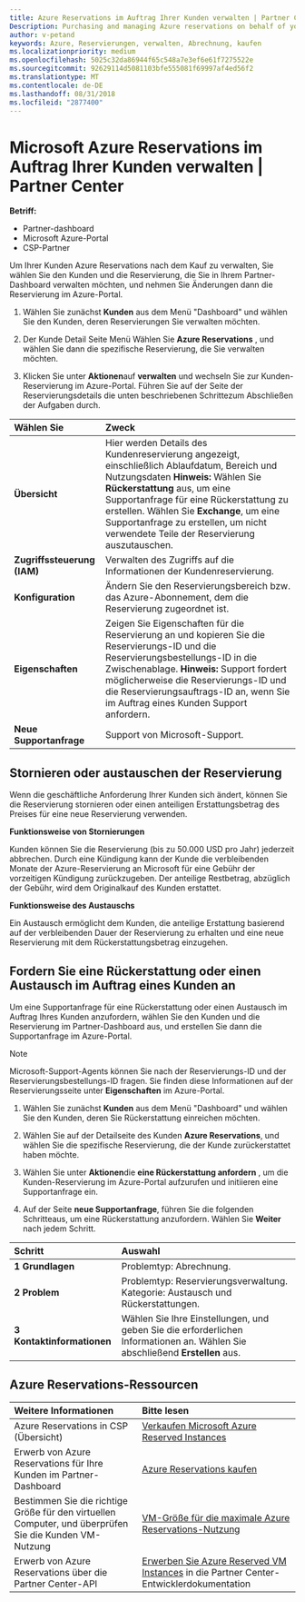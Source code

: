 ```yaml
---
title: Azure Reservations im Auftrag Ihrer Kunden verwalten | Partner Center
Description: Purchasing and managing Azure reservations on behalf of your customers.
author: v-petand
keywords: Azure, Reservierungen, verwalten, Abrechnung, kaufen
ms.localizationpriority: medium
ms.openlocfilehash: 5025c32da86944f65c548a7e3ef6e61f7275522e
ms.sourcegitcommit: 92629114d5081103bfe555081f69997af4ed56f2
ms.translationtype: MT
ms.contentlocale: de-DE
ms.lasthandoff: 08/31/2018
ms.locfileid: "2877400"
---
```

# <a name="manage-microsoft-azure-reservations-on-behalf-of-your-customers"></a>Microsoft Azure Reservations im Auftrag Ihrer Kunden verwalten | Partner Center

**Betriff:**

-  Partner-dashboard
-  Microsoft Azure-Portal
-  CSP-Partner

Um Ihrer Kunden Azure Reservations nach dem Kauf zu verwalten, Sie wählen Sie den Kunden und die Reservierung, die Sie in Ihrem Partner-Dashboard verwalten möchten, und nehmen Sie Änderungen dann die Reservierung im Azure-Portal. 

1. Wählen Sie zunächst **Kunden** aus dem Menü "Dashboard" und wählen Sie den Kunden, deren Reservierungen Sie verwalten möchten. 

2. Der Kunde Detail Seite Menü Wählen Sie **Azure Reservations** , und wählen Sie dann die spezifische Reservierung, die Sie verwalten möchten.  

3. Klicken Sie unter **Aktionen**auf **verwalten** und wechseln Sie zur Kunden-Reservierung im Azure-Portal. Führen Sie auf der Seite der Reservierungsdetails die unten beschriebenen Schrittezum Abschließen der Aufgaben durch.  

| **Wählen Sie**   | **Zweck**    |
|:-----------------------------|:-----------------|
| **Übersicht**   | Hier werden Details des Kundenreservierung angezeigt, einschließlich Ablaufdatum, Bereich und Nutzungsdaten **Hinweis:** Wählen Sie **Rückerstattung** aus, um eine Supportanfrage für eine Rückerstattung zu erstellen. Wählen Sie **Exchange**, um eine Supportanfrage zu erstellen, um nicht verwendete Teile der Reservierung auszutauschen.  
| **Zugriffssteuerung (IAM)**   | Verwalten des Zugriffs auf die Informationen der Kundenreservierung.|
| **Konfiguration**   | Ändern Sie den Reservierungsbereich bzw. das Azure-Abonnement, dem die Reservierung zugeordnet ist.    |
| **Eigenschaften**   | Zeigen Sie Eigenschaften für die Reservierung an und kopieren Sie die Reservierungs-ID und die Reservierungsbestellungs-ID in die Zwischenablage. **Hinweis:** Support fordert möglicherweise die Reservierungs-ID und die Reservierungsauftrags-ID an, wenn Sie im Auftrag eines Kunden Support anfordern.    |
| **Neue Supportanfrage**    | Support von Microsoft-Support.   |
 
## <a name="cancel-or-exchange-a-reservation"></a>Stornieren oder austauschen der Reservierung 
Wenn die geschäftliche Anforderung Ihrer Kunden sich ändert, können Sie die Reservierung stornieren oder einen anteiligen Erstattungsbetrag des Preises für eine neue Reservierung verwenden. 

**Funktionsweise von Stornierungen**

Kunden können Sie die Reservierung (bis zu 50.000 USD pro Jahr) jederzeit abbrechen. Durch eine Kündigung kann der Kunde die verbleibenden Monate der Azure-Reservierung an Microsoft für eine Gebühr der vorzeitigen Kündigung zurückzugeben. Der anteilige Restbetrag, abzüglich der Gebühr, wird dem Originalkauf des Kunden erstattet. 

**Funktionsweise des Austauschs** 

Ein Austausch ermöglicht dem Kunden, die anteilige Erstattung basierend auf der verbleibenden Dauer der Reservierung zu erhalten und eine neue Reservierung mit dem Rückerstattungsbetrag einzugehen.   

## <a name="request-a-refund-or-exchange-on-behalf-of-a-customer"></a>Fordern Sie eine Rückerstattung oder einen Austausch im Auftrag eines Kunden an 

Um eine Supportanfrage für eine Rückerstattung oder einen Austausch im Auftrag Ihres Kunden anzufordern, wählen Sie den Kunden und die Reservierung im Partner-Dashboard aus, und erstellen Sie dann die Supportanfrage im Azure-Portal. 

>[!NOTE]
>Microsoft-Support-Agents können Sie nach der Reservierungs-ID und der Reservierungsbestellungs-ID fragen. Sie finden diese Informationen auf der Reservierungsseite unter **Eigenschaften** im Azure-Portal. 

1. Wählen Sie zunächst **Kunden** aus dem Menü "Dashboard" und wählen Sie den Kunden, deren Sie Rückerstattung einreichen möchten. 

2. Wählen Sie auf der Detailseite des Kunden **Azure Reservations**, und wählen Sie die spezifische Reservierung, die der Kunde zurückerstattet haben möchte.  

3. Wählen Sie unter **Aktionen**die **eine Rückerstattung anfordern** , um die Kunden-Reservierung im Azure-Portal aufzurufen und initiieren eine Supportanfrage ein.  

4. Auf der Seite **neue Supportanfrage**, führen Sie die folgenden Schritteaus, um eine Rückerstattung anzufordern. Wählen Sie **Weiter** nach jedem Schritt. 

|**Schritt**   |**Auswahl**    |
|:-----------------------------|:-----------------|
|**1 Grundlagen**   |Problemtyp: Abrechnung.  |
|**2 Problem**   |Problemtyp: Reservierungsverwaltung. Kategorie: Austausch und Rückerstattungen. |
|**3 Kontaktinformationen**   |Wählen Sie Ihre Einstellungen, und geben Sie die erforderlichen Informationen an. Wählen Sie abschließend **Erstellen** aus.   |

## <a name="azure-reservations-resources"></a>Azure Reservations-Ressourcen
|**Weitere Informationen**   |**Bitte lesen**    |
|:-----------------------------|:-----------------|
|Azure Reservations in CSP (Übersicht)  | [Verkaufen Microsoft Azure Reserved Instances](azure-reservations.md) |
|Erwerb von Azure Reservations für Ihre Kunden im Partner-Dashboard   |[Azure Reservations kaufen](azure-reservations-buying.md) |
|Bestimmen Sie die richtige Größe für den virtuellen Computer, und überprüfen Sie die Kunden VM-Nutzung   |[VM-Größe für die maximale Azure Reservations-Nutzung](azure-usage.md)   |
|Erwerb von Azure Reservations über die Partner Center-API | [Erwerben Sie Azure Reserved VM Instances](https://docs.microsoft.com/partner-center/develop/purchase-azure-reservations) in die Partner Center-Entwicklerdokumentation


